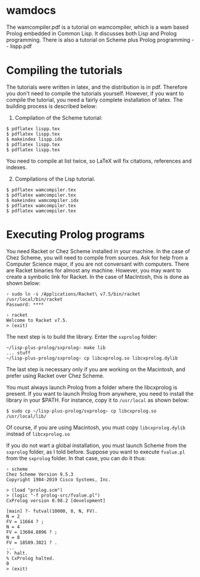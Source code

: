 # wamdocs

The wamcompiler.pdf is a tutorial on wamcompiler, which is a wam based Prolog embedded in Common
Lisp. It discusses both Lisp and Prolog programming. There is also a tutorial on Scheme plus
Prolog programming -- lispp.pdf

# Compiling the tutorials
The tutorials were written in latex, and the distribution is in pdf. Therefore you
don't need to compile the tutorials yourself. However, if you want to compile the
tutorial, you need a fairly complete installation of latex. The building process
is described below:

1. Compilation of the Scheme tutorial:

```shell
$ pdflatex lispp.tex
$ pdflatex lispp.tex
$ makeindex lispp.idx
$ pdflatex lispp.tex
$ pdflatex lispp.tex
```

You need to compile at list twice, so LaTeX will fix citations, references and indexes.

2. Compilations of the Lisp tutorial.

```shell
$ pdflatex wamcompiler.tex
$ pdflatex wamcompiler.tex
$ makeindex wamcompiler.idx
$ pdflatex wamcompiler.tex
$ pdflatex wamcompiler.tex
```

# Executing Prolog programs

You need Racket or Chez Scheme installed in your machine. In the case of Chez
Scheme, you will need to compile from sources. Ask for help from a Computer
Science major, if you are not conversant with computers. There are Racket
binaries for almost any machine. However, you may want to create a symbolic
link for Racket. In the case of MacIntosh, this is done as shown below:

```shell
› sudo ln -s /Applications/Racket\ v7.5/bin/racket /usr/local/bin/racket
Password: ****

› racket
Welcome to Racket v7.5.
> (exit)
```

The next step is to build the library. Enter the `sxprolog` folder:

```shell
~/lisp-plus-prolog/sxprolog› make lib
... stuff
~/lisp-plus-prolog/sxprolog› cp libcxprolog.so libcxprolog.dylib
```

The last step is necessary only if you are working on the Macintosh,
and prefer using Racket over Chez Scheme.

You must always launch Prolog from a folder where the libcxprolog is
present. If you want to launch Prolog from anywhere, you need to
install the library in your $PATH. For instance, copy it to `/usr/local`
as shown below:

```shell
$ sudo cp ~/lisp-plus-prolog/sxprolog› cp libcxprolog.so /usr/local/lib/
```

Of course, if you are using Macintosh, you must copy `libcxprolog.dylib`
instead of `libcxprolog.so`

If you do not wart a global installation, you must launch Scheme from
the `sxprolog` folder, as I told before. Suppose you want to execute
`fvalue.pl` from the `sxprolog` folder. In that case, you can do it thus:

```shell
› scheme
Chez Scheme Version 9.5.3
Copyright 1984-2019 Cisco Systems, Inc.

> (load "prolog.scm")
> (logic "-f prolog-src/fvalue.pl")
CxProlog version 0.98.2 [development]

[main] ?- futval(10000, 8, N, FV).
N = 2
FV = 11664 ? ;
N = 4
FV = 13604.8896 ? ;
N = 8
FV = 18509.3021 ? .
...
?- halt.
% CxProlog halted.
0
> (exit)
```










